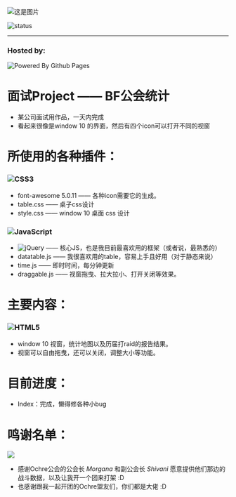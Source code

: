 
![这是图片](https://static.wikia.nocookie.net/bravefrontierglobal/images/6/61/GR_S17.png)

![status](https://github.com/eaglePB2/brave_frontier_guild_war/actions/workflows/static.yml/badge.svg)

<hr>

### Hosted by:
![Powered By Github Pages](https://img.shields.io/badge/github%20pages-121013?style=for-the-badge&logo=github&logoColor=white)

# 面试Project —— BF公会统计
- 某公司面试用作品，一天内完成
- 看起来很像是window 10 的界面，然后有四个icon可以打开不同的视窗

# 所使用的各种插件：
### ![CSS3](https://img.shields.io/badge/css3-%231572B6.svg?style=for-the-badge&logo=css3&logoColor=white)
- font-awesome 5.0.11 —— 各种icon需要它的生成。
- table.css —— 桌子css设计
- style.css —— window 10 桌面 css 设计

### ![JavaScript](https://img.shields.io/badge/javascript-%23323330.svg?style=for-the-badge&logo=javascript&logoColor=%23F7DF1E)
- ![jQuery](https://img.shields.io/badge/jquery-%230769AD.svg?style=for-the-badge&logo=jquery&logoColor=white) —— 核心JS，也是我目前最喜欢用的框架（或者说，最熟悉的）
- datatable.js —— 我很喜欢用的table，容易上手且好用（对于静态来说）
- time.js —— 即时时间，每分钟更新
- draggable.js —— 视窗拖曳、拉大拉小、打开关闭等效果。

# 主要内容：
### ![HTML5](https://img.shields.io/badge/html5-%23E34F26.svg?style=for-the-badge&logo=html5&logoColor=white)
- window 10 视窗，统计地图以及历届打raid的报告结果。
- 视窗可以自由拖曳，还可以关闭，调整大小等功能。

# 目前进度：
- Index：完成，懒得修各种小bug

# 鸣谢名单：
![](https://static.wikia.nocookie.net/bravefrontierglobal/images/1/10/Guild_insignia_15.png)
- 感谢Ochre公会的公会长 *Morgana* 和副公会长 *Shivani* 愿意提供他们那边的战斗数据，以及让我开一个团来打架 :D
- 也感谢跟我一起开团的Ochre盟友们，你们都是大佬 :D
